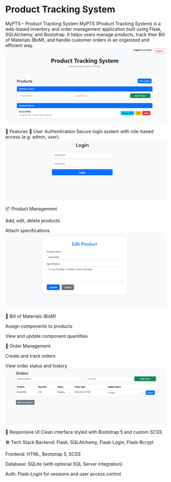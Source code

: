 # Product Tracking System
MyPTS – Product Tracking System
MyPTS (Product Tracking System) is a web-based inventory and order management application built using Flask, SQLAlchemy, and Bootstrap. It helps users manage products, track their Bill of Materials (BoM), and handle customer orders in an organized and efficient way.
[![App Screenshot](images/4.png)](images/4.png)


🚀 Features
🔐 User Authentication
Secure login system with role-based access (e.g. admin, user).
[![App Screenshot](images/3.png)](images/3.png)


📦 Product Management

Add, edit, delete products

Attach specifications
[![App Screenshot](images/2.png)](images/2.png)


🧮 Bill of Materials (BoM)

Assign components to products

View and update component quantities

📝 Order Management

Create and track orders

View order status and history
[![App Screenshot](images/1.png)](images/1.png)


🎨 Responsive UI
Clean interface styled with Bootstrap 5 and custom SCSS

🛠️ Tech Stack
Backend: Flask, SQLAlchemy, Flask-Login, Flask-Bcrypt

Frontend: HTML, Bootstrap 5, SCSS

Database: SQLite (with optional SQL Server integration)

Auth: Flask-Login for sessions and user access control









